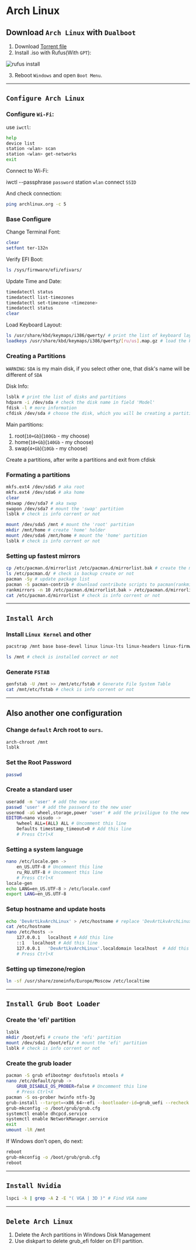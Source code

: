 # Arch Linux

## Download `Arch Linux` with `Dualboot`
1. Download [Torrent file](https://archlinux.org/releng/releases/)
2. Install .iso with Rufus(With `GPT`):

<img src="./assets/rufus.png" alt="rufus install" />

3. Reboot `Windows` and open `Boot Menu`.

****
## `Configure Arch Linux`

### Configure `Wi-Fi`:

use `iwctl`:
```sh
help
device list
station <wlan> scan
station <wlan> get-networks
exit
```
Connect to Wi-Fi:

iwctl --passphrase `password` station `wlan` connect  `SSID`

And check connection:
```sh
ping archlinux.org -c 5
```

### Base Configure

Change Terminal Font:
```sh
clear
setfont ter-132n
```

Verify EFI Boot:
```sh
ls /sys/firmware/efi/efivars/
```

Update Time and Date:
```sh
timedatectl status
timedatectl list-timezones
timedatectl set-timezone <timezone>
timedatectl status
clear
```

Load Keyboard Layout:
```sh
ls /usr/share/kbd/keymaps/i386/qwerty/ # print the list of keyboard layouts
loadkeys /usr/share/kbd/keymaps/i386/qwerty/[ru/us].map.gz # load the keyboard layout 
```

### Creating a Partitions
`WARNING`: `SDA` is my main disk, if you select other one, that disk's name will be different of `SDA`

Disk Info:
```sh
lsblk # print the list of disks and partitions 
hdparm -i /dev/sda # check the disk name in field 'Model'
fdisk -l # more information
cfdisk /dev/sda # choose the disk, which you will be creating a partitions  
```

Main partitions:
1. root(`10+Gb`)(`100Gb` - my choose)
2. home(`10+Gb`)(`140Gb` - my choose)
3. swap(`4+Gb`)(`10Gb` - my choose)

Create a partitions, after write a partitions and exit from cfdisk

### Formating a partitions
```sh
mkfs.ext4 /dev/sda5 # aka root
mkfs.ext4 /dev/sda6 # aka home
clear
mkswap /dev/sda7 # aka swap
swapon /dev/sda7 # mount the 'swap' partition
lsblk # check is info corrent or not

mount /dev/sda5 /mnt # mount the 'root' partition
mkdir /mnt/home # create 'home' holder
mount /dev/sda6 /mnt/home # mount the 'home' partition
lsblk # check is info corrent or not
```

### Setting up fastest mirrors
```sh
cp /etc/pacman.d/mirrorlist /etc/pacman.d/mirrorlist.bak # create the mirrorlist backup
ls /etc/pacman.d/ # check is backup create or not
pacman -Sy # update package list
pacman -S pacman-contrib # download contribute scripts to pacman(rankmirrors command is the part of that)
rankmirrors -n 10 /etc/pacman.d/mirrorlist.bak > /etc/pacman.d/mirrorlist # this command select the first 10 fastest mirrors and rewrite mirrorlist with them
cat /etc/pacman.d/mirrorlist # check is info corrent or not
```
****
## `Install Arch`

### Install `Linux Kernel` and other 
```sh
pacstrap /mnt base base-devel linux linux-lts linux-headers linux-firmware intel-ucode sudo nano vim git neofetch networkmanager dhcpcd pulseaudio bluez wpa_supplicant

ls /mnt # check is installed correct or not
```

### Generate `FSTAB`
```sh
genfstab -U /mnt >> /mnt/etc/fstab # Generate File System Table
cat /mnt/etc/fstab # check is info corrent or not
```
****
## Also another one configuration

### Change `default` Arch root to `ours`.
```sh
arch-chroot /mnt
lsblk
```
### Set the Root Password
```sh
passwd
```

### Create a standard user
```sh
useradd -m 'user' # add the new user
passwd 'user' # add the password to the new user
usermod -aG wheel,storage,power 'user' # add the priviligue to the new user
EDITOR=nano visudo ->
    %wheel ALL=(ALL) ALL # Uncomment this line
    Defaults timestamp_timeout=0 # Add this line
    # Press Ctrl+X
```

### Setting a system language
```sh
nano /etc/locale.gen ->
    en_US.UTF-8 # Uncomment this line
    ru_RU.UTF-8 # Uncomment this line
    # Press Ctrl+X
locale-gen
echo LANG=en_US.UTF-8 > /etc/locale.conf
export LANG=en_US.UTF-8
```

### Setup hostname and update hosts
```sh
echo 'DevArtLkvArchLinux' > /etc/hostname # replace 'DevArtLkvArchLinux' to yours.
cat /etc/hostname
nano /etc/hosts ->
    127.0.0.1   localhost # Add this line
    ::1   localhost # Add this line
    127.0.0.1   'DevArtLkvArchLinux'.localdomain localhost  # Add this line
    # Press Ctrl+X
```

### Setting up timezone/region
```sh
ln -sf /usr/share/zoneinfo/Europe/Moscow /etc/localtime
```
****
## `Install Grub Boot Loader`

### Create the 'efi' partition
```sh
lsblk
mkdir /boot/efi # create the 'efi' partition
mount /dev/sda1 /boot/efi/ # mount the 'efi' partition
lsblk # check is info corrent or not
```
### Create the grub loader
```sh
pacman -S grub efibootmgr dosfstools mtools #
nano /etc/default/grub ->
    GRUB_DISABLE_OS_PROBER=false # Uncomment this line
    # Press Ctrl+X
pacman -S os-prober hwinfo ntfs-3g 
grub-install --target=<x86_64>-efi --bootloader-id=grub_uefi --recheck # <x86_64> is your computure arch
grub-mkconfig -o /boot/grub/grub.cfg
systemctl enable dhcpcd.service
systemctl enable NetworkManager.service
exit
umount -lR /mnt
```

If Windows don't open, do next:
```sh
reboot
grub-mkconfig -o /boot/grub/grub.cfg
reboot
```


****
## `Install Nvidia`
```sh
lspci -k | grep -A 2 -E "( VGA | 3D )" # Find VGA name
```
****
## `Delete Arch Linux`
1. Delete the Arch partitions in Windows Disk Management
2. Use diskpart to delete grub_efi folder on EFI partition. 